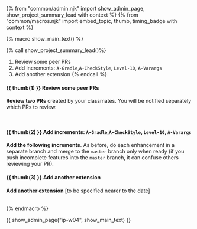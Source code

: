 {% from "common/admin.njk" import show_admin_page, show_project_summary_lead with context %}
{% from "common/macros.njk" import embed_topic, thumb, timing_badge with context %}

{% macro show_main_text() %}
<div id="main">

{% call show_project_summary_lead()%}
1. Review some peer PRs
1. Add increments: `A-Gradle`,`A-CheckStyle`, `Level-10`, `A-Varargs`
1. Add another extension
{% endcall %}

<div id="body">


#### {{ thumb(1) }} Review some peer PRs

**Review two PRs** created by your classmates. You will be notified separately which PRs to review.

<br/>

#### {{ thumb(2) }} Add increments: `A-Gradle`,`A-CheckStyle`, `Level-10`, `A-Varargs`

**Add the following increments**. As before, do each enhancement in a separate branch and merge to the `master` branch only when ready (if you push incomplete features into the `master` branch, it can confuse others reviewing your PR).
<br>

<include src="dukeFragment.md" boilerplate var-header="**`A-Gradle`: Gradle**" var-fragment="extensions.mbdf#A-Gradle" />
<include src="dukeFragment.md" boilerplate var-header="**`A-CheckStyle`: CheckStyle**" var-tag="optional" var-fragment="extensions.mbdf#A-CheckStyle" />
<include src="dukeFragment.md" boilerplate var-header="**`Level-10`: GUI**" var-fragment="text.md#level10" />
<include src="dukeFragment.md" boilerplate var-header="**`A-Varargs`: Varargs**" var-tag="if-applicable" var-fragment="extensions.mbdf#A-Varargs" />


<p/>

#### {{ thumb(3) }} Add another extension

**Add another extension** [to be specified nearer to the date]

<br>
</div>
</div>
{% endmacro %}

{{ show_admin_page("ip-w04", show_main_text) }}